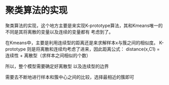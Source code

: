 # 聚类算法的实现

聚类算法的实现，这个地方主要是来实现K-prototype算法，其和Kmeans唯一的不同是其将离散的变量以及连续的变量都有
考虑到了。

在Kmeans中，主要是利用连续型的距离还是来求解样本x与簇之间的相似度。 
K-prototype 则是将离散和连续均考虑了进来，因此距离公式： 
    distance(x,C1) = 连续性 + 离散型（求样本之间相似的个数）
    
所以，整个模型需要确定好离散型 以及连续型的边界

需要去不断地进行样本和簇中心之间的比较，选择最相近的簇即可
